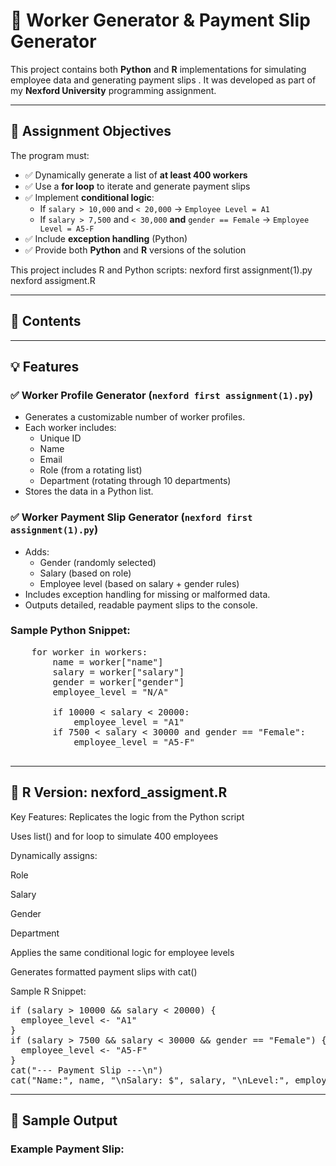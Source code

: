 # 🧾 Worker Generator & Payment Slip Generator
This project contains both **Python** and **R** implementations for simulating employee data and generating payment slips . It was developed as part of my **Nexford University** programming assignment.

---

## 🎯 Assignment Objectives

The program must:

- ✅ Dynamically generate a list of **at least 400 workers**
- ✅ Use a **for loop** to iterate and generate payment slips
- ✅ Implement **conditional logic**:
  - If `salary > 10,000` and `< 20,000` → `Employee Level = A1`
  - If `salary > 7,500` and `< 30,000` **and** `gender == Female` → `Employee Level = A5-F`
- ✅ Include **exception handling** (Python)
- ✅ Provide both **Python** and **R** versions of the solution

This project includes R and Python scripts:
nexford first assignment(1).py
nexford assigment.R

---

## 📁 Contents


---

## 💡 Features

### ✅ Worker Profile Generator (`nexford first assignment(1).py`)

- Generates a customizable number of worker profiles.
- Each worker includes:
  - Unique ID
  - Name
  - Email
  - Role (from a rotating list)
  - Department (rotating through 10 departments)
- Stores the data in a Python list.

### ✅ Worker Payment Slip Generator (`nexford first assignment(1).py`)

- Adds:
  - Gender (randomly selected)
  - Salary (based on role)
  - Employee level (based on salary + gender rules)
- Includes exception handling for missing or malformed data.
- Outputs detailed, readable payment slips to the console.

### Sample Python Snippet:
<pre>
    for worker in workers:
        name = worker["name"]
        salary = worker["salary"]
        gender = worker["gender"]
        employee_level = "N/A"

        if 10000 < salary < 20000:
            employee_level = "A1"
        if 7500 < salary < 30000 and gender == "Female":
            employee_level = "A5-F"

</pre>
---

## 🧮 R Version: nexford_assigment.R
Key Features:
Replicates the logic from the Python script

Uses list() and for loop to simulate 400 employees

Dynamically assigns:

Role

Salary

Gender

Department

Applies the same conditional logic for employee levels

Generates formatted payment slips with cat()

Sample R Snippet:

<pre>
if (salary > 10000 && salary < 20000) {
  employee_level <- "A1"
}
if (salary > 7500 && salary < 30000 && gender == "Female") {
  employee_level <- "A5-F"
}
cat("--- Payment Slip ---\n")
cat("Name:", name, "\nSalary: $", salary, "\nLevel:", employee_level, "\n")
</pre>
---

## 🧪 Sample Output

### Example Payment Slip:


